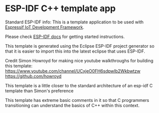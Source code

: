 ESP-IDF C++ template app
====================

Standard ESP-IDF info:
This is a template application to be used with [Espressif IoT Development Framework](https://github.com/espressif/esp-idf).

Please check [ESP-IDF docs](https://docs.espressif.com/projects/esp-idf/en/latest/get-started/index.html) for getting started instructions.



This template is generated using the Eclipse ESP-IDF project generator so that it is easier to import this into the latest eclipse that uses ESP-IDF.

Credit Simon Howroyd for making nice youtube walkthroughs for building this template:
https://www.youtube.com/channel/UCxjeO0FH6sdpwIb2Wkbwtzw
https://github.com/howroyd

This template is a little closer to the standard architecture of an esp-idf C template than Simon's preference

This template has extreme basic comments in it so that C programmers transitioning can understand the basics of C++ within this context.

